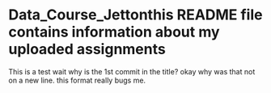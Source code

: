 # Data_Course_Jettonthis README file contains information about my uploaded assignments
 This is a test
wait why is the 1st commit in the title?
okay why was that not on a new line.
this format really bugs me.
